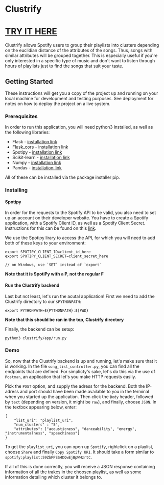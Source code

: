 # Clustrify

# [TRY IT HERE](https://hanss0n.github.io/Clustrify/)

Clustrify allows Spotify users to group their playlists into clusters depending on the euclidian distance of the attributes of the songs. 
Thus, songs with similar attributes will be grouped together. This is especially useful if you're only interested in a specific type of music and don't want to listen through hours of playlists just to find the songs that suit your taste. 


## Getting Started

These instructions will get you a copy of the project up and running on your local machine for development and testing purposes. See deployment for notes on how to deploy the project on a live system.

### Prerequisites

In order to run this application, you will need python3 installed, as well as the following libraries:
* Flask - [installation link](https://pypi.org/project/Flask/)
* Flask_cors - [installation link](https://pypi.org/project/Flask-Cors/1.10.3/)
* Spotipy - [installation link](https://pypi.org/project/spotipy/)
* Scikit-learn - [installation link](https://pypi.org/project/scikit-learn/)
* Numpy - [installation link](https://pypi.org/project/numpy/)
* Pandas - [installation link](https://pypi.org/project/pandas/)

All of these can be installed via the package installer pip.

### Installing

#### Spotipy

In order for the requests to the Spotify API to be valid, you also need to set up an account on their developer website. You have to create a Spotify application, with a Spotify Client ID, as well as a Spotify Client Secret. Instructions for this can be found on this [link](https://developer.spotify.com/dashboard/). 

We use the Spotipy lirary to access the API, for which you will need to add both of these keys to your environment:
```
export SPOTIPY_CLIENT_ID=client_id_here
export SPOTIPY_CLIENT_SECRET=client_secret_here

// on Windows, use `SET` instead of `export`
```
**Note that it is SpotiPy with a P, not the regular F**

#### Run the Clustrify backend
Last but not least, let's run the acutal application! First we need to add the Clustrify directory to our ``$PYTHONPATH``:
```
export PYTHONPATH=${PYTHONPATH}:${PWD}
```
**Note that this should be ran in the top, Clustrify directory**

Finally, the backend can be setup:
```
python3 clustrify/app/run.py
```

### Demo
So, now that the Clustrify backend is up and running, let's make sure that it is working. In the file ``song_list_controller.py``, you can find all the endpoints that are defined. For simplicty's sake, let's do this via the use of `Postman`, an application that let's you make HTTP requests easily. 

Pick the `POST` option, and supply the adress for the backend. Both the IP-adress and port should have been made available to you in the terminal when you started up the application. Then click the `Body` header, followed by `text` (depending on version, it might be `raw`), and finally, choose `JSON`. In the textbox appearing below, enter:
```
{
    "list_uri": "playlist_uri",
    "num_clusters" : "5",
    "attributes": ["acousticness", "danceability", "energy", "instrumentalness", "speechiness"]
}
```

To get the ``playlist_uri``, you can open up `Spotify`, rightclick on a playlist, choose `Share` and finally `Copy Spotify URI`. It should take a form similar to `spotify:playlist:59ZbFPES4DQwEjBpWHzrtC`. 

If all of this is done correctly, you will receive a JSON response containing information of all the trakcs in the choosen playlist, as well as some information detailing which cluster it belongs to. 
